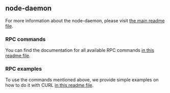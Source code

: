 ## node-daemon

For more information about the node-daemon, please visit [the main readme file](/README.md).

### RPC commands

You can find the documentation for all available RPC commands [in this readme file](RPC.md).

### RPC examples

To use the commands mentioned above, we provide simple examples on how to do it with CURL [in this readme file](/rpc/README.md).
